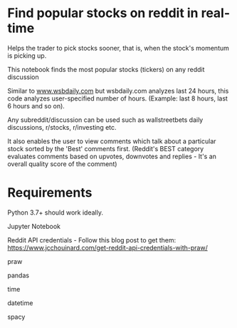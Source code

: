 # Find popular stocks on reddit in real-time

Helps the trader to pick stocks sooner, that is, when the stock's momentum is picking up. 

This notebook finds the most popular stocks (tickers) on any reddit discussion

Similar to www.wsbdaily.com but wsbdaily.com analyzes last 24 hours, this code analyzes user-specified number of hours. (Example: last 8 hours, last 6 hours and so on). 

Any subreddit/discussion can be used such as wallstreetbets daily discussions, r/stocks, r/investing etc.

It also enables the user to view comments which talk about a particular stock sorted by the 'Best' comments first. (Reddit's BEST category evaluates comments based on upvotes, downvotes and replies - It's an overall quality score of the comment) 

# Requirements
Python 3.7+ should work ideally.

Jupyter Notebook

Reddit API credentials - Follow this blog post to get them: https://www.jcchouinard.com/get-reddit-api-credentials-with-praw/

praw 

pandas 

time

datetime

spacy
